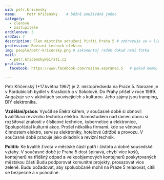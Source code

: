 ```yaml
---
uid: petr.kricensky
name:     Petr Křičenský  	# běžně používáné jméno
category:
  - clenove
  - zastupitele  
ordclenove: 3
ordZas: 7
description: Člen místního sdružení Piráti Praha 5 # zobrazuje se v lide
profession: Revizní technik elektro
img: people/petr-kricensky.png # zakomentuj radek dokud není fotka
mail:
  - petr.kricensky@pirati.cz
profiles:
  facebook: https://www.facebook.com/rozina.sepranec.5   # pokud nema, staci smazat tuto radku

---
```


Petr Křičenský (*17.května 1967) je 2. místopředseda na Praze 5. Narozen je v Pardubicích bydlel v Kraslicích a v Sokolově. Do Prahy přišel v roce 1989. Angažuje se v aktivitách souvisejících s kulturou. Jeho zájmy jsou tramping, DIY elektronika.

**Vzdělání/práce:** Vyučil se Elektrikářem, v současné době si obnovil kvalifikaci revizního technika elektro. Samostudiem nad rámec oboru si rozšiřoval znalosti v číslicové technice, kybernetice a elektronice, Spolupořádal kulturní akce. Prošel několika firmami. kde se věnoval činnostem elektro, servisu elektroniky, hotelové údržbě a provozu. V současné době pracuje jako skladník a revizní technik.


**Politik:** Ke kvalitě života v  městské části patří i čistota a dobré sousedské vztahy. V současné době je Praha 5 dost špinavá, chybí více košů,  kontejnerů na tříděný odpad a velkoobjemových kontejnerů poskytovaných městskou částí.Budu podporovat komunitní projekty, prosazovat vice zeleně. Budu požadovat, aby spoluobčané mohli na Praze 5 relaxovat, citili se bezpečně a v pohodlně.
